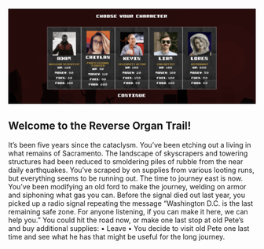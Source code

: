 ![SelectPlayer](client/public/select-players.png)

## Welcome to the Reverse Organ Trail!
It’s been five years since the cataclysm. You’ve been etching out a living in what remains of Sacramento. The landscape of skyscrapers and towering structures had been reduced to smoldering piles of rubble from the near daily earthquakes. You’ve scraped by on supplies from various looting runs, but everything seems to be running out. The time to journey east is now. You’ve been modifying an old ford to make the journey, welding on armor and siphoning what gas you can. Before the signal died out last year, you picked up a radio signal repeating the message “Washington D.C. is the last remaining safe zone. For anyone listening, if you can make it here, we can help you.” You could hit the road now, or make one last stop at old Pete’s and buy additional supplies:
•	Leave
• You decide to visit old Pete one last time and see what he has that might be useful for the long journey.
